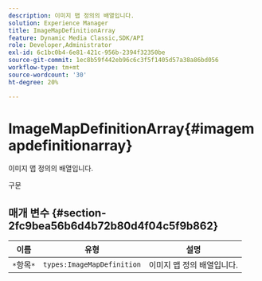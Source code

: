 ```yaml
---
description: 이미지 맵 정의의 배열입니다.
solution: Experience Manager
title: ImageMapDefinitionArray
feature: Dynamic Media Classic,SDK/API
role: Developer,Administrator
exl-id: 6c1bc0b4-6e81-421c-956b-2394f32350be
source-git-commit: 1ec8b59f442eb96c6c3f5f1405d57a38a86bd056
workflow-type: tm+mt
source-wordcount: '30'
ht-degree: 20%

---
```


# ImageMapDefinitionArray{#imagemapdefinitionarray}

이미지 맵 정의의 배열입니다.

구문

## 매개 변수 {#section-2fc9bea56b6d4b72b80d4f04c5f9b862}

| 이름 | 유형 | 설명 |
|---|---|---|
| `*`항목`*` | `types:ImageMapDefinition` | 이미지 맵 정의 배열입니다. |
